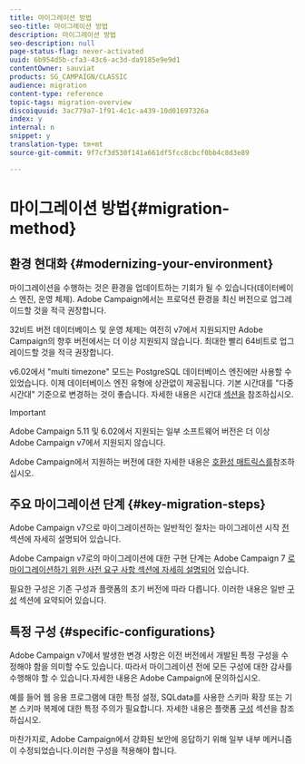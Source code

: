 ```yaml
---
title: 마이그레이션 방법
seo-title: 마이그레이션 방법
description: 마이그레이션 방법
seo-description: null
page-status-flag: never-activated
uuid: 6b954d5b-cfa3-43c6-ac3d-da9185e9e9d1
contentOwner: sauviat
products: SG_CAMPAIGN/CLASSIC
audience: migration
content-type: reference
topic-tags: migration-overview
discoiquuid: 3ac779a7-1f91-4c1c-a439-10d01697326a
index: y
internal: n
snippet: y
translation-type: tm+mt
source-git-commit: 9f7cf3d530f141a661df5fcc8cbcf0bb4c8d3e89

---
```



# 마이그레이션 방법{#migration-method}

## 환경 현대화 {#modernizing-your-environment}

마이그레이션을 수행하는 것은 환경을 업데이트하는 기회가 될 수 있습니다(데이터베이스 엔진, 운영 체제). Adobe Campaign에서는 프로덕션 환경을 최신 버전으로 업그레이드할 것을 적극 권장합니다.

32비트 버전 데이터베이스 및 운영 체제는 여전히 v7에서 지원되지만 Adobe Campaign의 향후 버전에서는 더 이상 지원되지 않습니다. 최대한 빨리 64비트로 업그레이드할 것을 적극 권장합니다.

v6.02에서 &quot;multi timezone&quot; 모드는 PostgreSQL 데이터베이스 엔진에만 사용할 수 있었습니다. 이제 데이터베이스 엔진 유형에 상관없이 제공됩니다. 기본 시간대를 &quot;다중 시간대&quot; 기준으로 변경하는 것이 좋습니다. 자세한 내용은 시간대 [섹션을](../../migration/using/general-configurations.md#time-zones) 참조하십시오.

>[!IMPORTANT]
>
>Adobe Campaign 5.11 및 6.02에서 지원되는 일부 소프트웨어 버전은 더 이상 Adobe Campaign v7에서 지원되지 않습니다.
>
>Adobe Campaign에서 지원하는 버전에 대한 자세한 내용은 [호환성 매트릭스를](https://helpx.adobe.com/campaign/kb/compatibility-matrix.html)참조하십시오.

## 주요 마이그레이션 단계 {#key-migration-steps}

Adobe Campaign v7으로 마이그레이션하는 일반적인 절차는 마이그레이션 시작 [전](../../migration/using/before-starting-migration.md) 섹션에 자세히 설명되어 있습니다.

Adobe Campaign v7로의 마이그레이션에 대한 구현 단계는 Adobe Campaign 7 [로 마이그레이션하기 위한 사전 요구 사항 섹션에 자세히 설명되어](../../migration/using/prerequisites-for-migration-to-adobe-campaign-7.md) 있습니다.

필요한 구성은 기존 구성과 플랫폼의 초기 버전에 따라 다릅니다. 이러한 내용은 일반 [구성](../../migration/using/general-configurations.md) 섹션에 요약되어 있습니다.

## 특정 구성 {#specific-configurations}

Adobe Campaign v7에서 발생한 변경 사항은 이전 버전에서 개발된 특정 구성을 수정해야 함을 의미할 수도 있습니다. 따라서 마이그레이션 전에 모든 구성에 대한 감사를 수행해야 할 수 있습니다.자세한 내용은 Adobe Campaign에 문의하십시오.

예를 들어 웹 응용 프로그램에 대한 특정 설정, SQLdata를 사용한 스키마 확장 또는 기본 스키마 복제에 대한 특정 주의가 필요합니다. 자세한 내용은 플랫폼 [구성](../../migration/using/configuring-your-platform.md) 섹션을 참조하십시오.

마찬가지로, Adobe Campaign에서 강화된 보안에 응답하기 위해 일부 내부 메커니즘이 수정되었습니다.이러한 구성을 적용해야 합니다.
